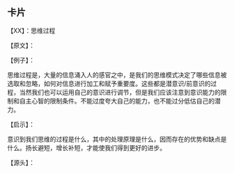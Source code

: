 ## 卡片

【XX】：思维过程

【原文】：

【例子】：

思维过程是，大量的信息涌入人的感官之中，是我们的思维模式决定了哪些信息被选取和忽略，如何对信息进行加工和赋予重要度。这些都是潜意识/前意识的过程，当然我们也可以运用自己的意识进行调节，但是我们应该注意到意识能力的限制和自主心智的限制条件。不能过度夸大自己的能力，也不能过分低估自己的潜力。

【启示】：

意识到我们思维的过程是什么，其中的处理原理是什么，因而存在的优势和缺点是什么。扬长避短，增长补短，才能使我们得到更好的进步。

【源头】：
